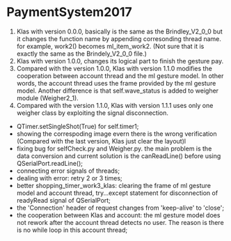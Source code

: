 # PaymentSystem2017
1. Klas with version 0.0.0, basically is the same as the Brindley_V2_0_0 but it changes the function name by appending corresonding thread name. for example, work2() becomes ml_item_work2. (Not sure that it is exactly the same as the Brindely_V2_0_0 file.)
2. Klas with version 1.0.0, changes its logical part to finish the gesture pay.
3. Compared with the version 1.0.0, Klas with version 1.1.0 modifies the cooperation between account thread and the ml gesture model. In other words, the account thread uses the frame provided by the ml gesture model. Another difference is that self.wave_status is added to weigher module (Weigher2_1).
4. Compared with the version 1.1.0, Klas with version 1.1.1 uses only one weigher class by exploiting the signal disconnection.
- QTimer.setSingleShot(True) for self.timer1;
- showing the correspoding image evern there is the wrong verification (Compared with the last version, Klas just clear the layout)l
- fixing bug for selfCheck.py and Weigher.py. the main problem is the data conversion and current solution is the canReadLine() before using QSerialPort.readLine();
- connecting error signals of threads;
- dealing with error: retry 2 or 3 times;
- better shopping_timer_work3_klas: clearing the frame of ml gesture model and account thread, try...except statement for disconnection of readyRead signal of QSerialPort; 
- the 'Connection' header of request changes from 'keep-alive' to 'close';
- the cooperation between Klas and account: the ml gesture model does not rework after the account thread detects no user. The reason is there is no while loop in this account thread;

